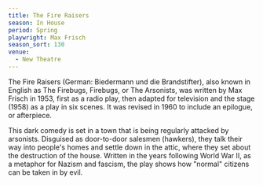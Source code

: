 ```yaml
---
title: The Fire Raisers
season: In House
period: Spring
playwright: Max Frisch
season_sort: 130
venue:
  - New Theatre
---
```


The Fire Raisers (German: Biedermann und die Brandstifter), also known in English as The Firebugs, Firebugs, or The Arsonists, was written by Max Frisch in 1953, first as a radio play, then adapted for television and the stage (1958) as a play in six scenes. It was revised in 1960 to include an epilogue, or afterpiece.

This dark comedy is set in a town that is being regularly attacked by arsonists. Disguised as door-to-door salesmen (hawkers), they talk their way into people's homes and settle down in the attic, where they set about the destruction of the house. Written in the years following World War II, as a metaphor for Nazism and fascism, the play shows how "normal" citizens can be taken in by evil.